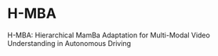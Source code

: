 # H-MBA
H-MBA: Hierarchical MamBa Adaptation for Multi-Modal Video Understanding in Autonomous Driving

